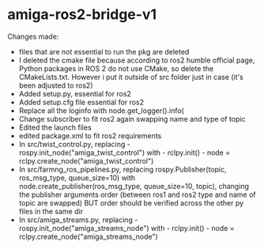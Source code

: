 # amiga-ros2-bridge-v1

Changes made: 


* files that are not essential to run the pkg are deleted 
* I deleted the cmake file because according to ros2 humble official page, Python packages in ROS 2 do not use CMake, so delete the CMakeLists.txt. However i put it outside of src folder just in case (it's been adjusted to ros2) 
* Added setup.py, essential for ros2 
* Added setup.cfg file essential for ros2 
* Replace all the loginfo with node.get_logger().info(
* Change subscriber to fit ros2 again swapping name and type of topic 
* Edited the launch files 
* edited package.xml to fit ros2 requirements 
* In src/twist_control.py, replacing 
       - rospy.init_node("amiga_twist_control") with 
       - rclpy.init()
       - node = rclpy.create_node("amiga_twist_control")
* In src/farmng_ros_pipelines.py, replacing rospy.Publisher(topic, ros_msg_type, queue_size=10) with node.create_publisher(ros_msg_type, queue_size=10, topic), changing the publisher arguments order (between ros1 and ros2 type and name of topic are swapped) BUT order should be verified across the other py files in the same dir 
* In src/amiga_streams.py, replacing 
       - rospy.init_node("amiga_streams_node") with 
       - rclpy.init()
       - node = rclpy.create_node("amiga_streams_node")


